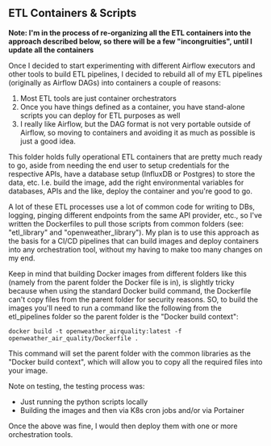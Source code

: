 ## ETL Containers & Scripts

**Note: I'm in the process of re-organizing all the ETL containers into the approach described below, so there will be a few "incongruities", until I update all the containers**


Once I decided to start experimenting with different Airflow executors and other tools to build ETL pipelines, I decided to rebuild all of my ETL pipelines (originally as Airflow DAGs) into containers a couple of reasons: 
1) Most ETL tools are just container orchestrators 
2) Once you have things defined as a container, you have stand-alone scripts you can deploy for ETL purposes as well
3) I really like Airflow, but the DAG format is not very portable outside of Airflow, so moving to containers and avoiding it as much as possible is just a good idea. 

This folder holds fully operational ETL containers that are pretty much ready to go, aside from needing the end user to setup credentials for the respective APIs, have a database setup (InfluxDB or Postgres) to store the data, etc. I.e. build the image, add the right environmental variables for databases, APIs and the like, deploy the container and you're good to go. 

A lot of these ETL processes use a lot of common code for writing to DBs, logging, pinging different endpoints from the same API provider, etc., so I've written the Dockerfiles to pull those scripts from common folders (see: "etl_library" and "openweather_library"). My plan is to use this approach as the basis for a CI/CD pipelines that can build images and deploy containers into any orchestration tool, without my having to make too many changes on my end. 

Keep in mind that building Docker images from different folders like this (namely from the parent folder the Docker file is in), is slightly tricky because when using the standard Docker build command, the Dockerfile can't copy files from the parent folder for security reasons. SO, to build the images you'll need to run a command like the following from the etl_pipelines folder so the parent folder is the "Docker build context": 

~~~
docker build -t openweather_airquality:latest -f openweather_air_quality/Dockerfile .
~~~

This command will set the parent folder with the common libraries as the "Docker build context", which will allow you to copy all the required files into your image. 

Note on testing, the testing process was:
* Just running the python scripts locally
* Building the images and then via K8s cron jobs and/or via Portainer

Once the above was fine, I would then deploy them with one or more orchestration tools. 

